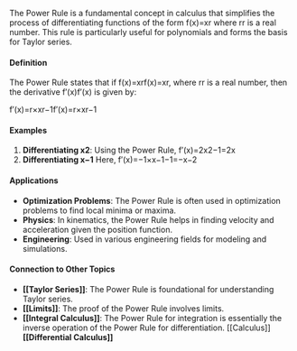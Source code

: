 The Power Rule is a fundamental concept in calculus that simplifies the process of differentiating functions of the form f(x)=xr where rr is a real number. This rule is particularly useful for polynomials and forms the basis for Taylor series.

#### Definition

The Power Rule states that if f(x)=xrf(x)=xr, where rr is a real number, then the derivative f′(x)f′(x) is given by:

f′(x)=r×xr−1f′(x)=r×xr−1

#### Examples

1. **Differentiating x2**: Using the Power Rule, f′(x)=2x2−1=2x
2. **Differentiating x−1** Here, f′(x)=−1×x−1−1=−x−2

#### Applications

- **Optimization Problems**: The Power Rule is often used in optimization problems to find local minima or maxima.
- **Physics**: In kinematics, the Power Rule helps in finding velocity and acceleration given the position function.
- **Engineering**: Used in various engineering fields for modeling and simulations.

#### Connection to Other Topics

- **[[Taylor Series]]**: The Power Rule is foundational for understanding Taylor series.
- **[[Limits]]**: The proof of the Power Rule involves limits.
- **[[Integral Calculus]]**: The Power Rule for integration is essentially the inverse operation of the Power Rule for differentiation.
[[Calculus]]
**[[Differential Calculus]]**